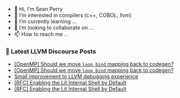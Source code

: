 - 👋 Hi, I’m Sean Perry
- 👀 I’m interested in compilers (c++, COBOL, llvm)
- 🌱 I’m currently learning ...
- 💞️ I’m looking to collaborate on ...
- 📫 How to reach me ...

<!---
s66perry/s66perry is a ✨ special ✨ repository because its `README.md` (this file) appears on your GitHub profile.
You can click the Preview link to take a look at your changes.
--->
### 📕 Latest LLVM Discourse Posts

<!-- DISCOURSE-LLVM:START -->
- [[OpenMP] Should we move `loop bind` mapping back to codegen?](https://discourse.llvm.org/t/openmp-should-we-move-loop-bind-mapping-back-to-codegen/80246#post_2)
- [[OpenMP] Should we move `loop bind` mapping back to codegen?](https://discourse.llvm.org/t/openmp-should-we-move-loop-bind-mapping-back-to-codegen/80246#post_1)
- [Small improvement to LLVM debugging experience](https://discourse.llvm.org/t/small-improvement-to-llvm-debugging-experience/79914#post_4)
- [[RFC] Enabling the Lit Internal Shell by Default](https://discourse.llvm.org/t/rfc-enabling-the-lit-internal-shell-by-default/80179#post_13)
- [[RFC] Enabling the Lit Internal Shell by Default](https://discourse.llvm.org/t/rfc-enabling-the-lit-internal-shell-by-default/80179#post_12)
<!-- DISCOURSE-LLVM:END -->
